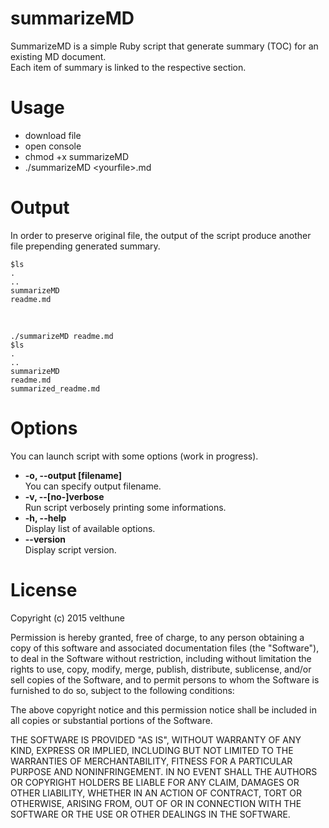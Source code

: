 # summarizeMD
SummarizeMD is a simple Ruby script that generate summary (TOC) for an existing MD document.  
Each item of summary is linked to the respective section.

# Usage
- download file
- open console
- chmod +x summarizeMD
- ./summarizeMD \<yourfile\>.md



# Output

In order to preserve original file, the output of the script produce another file prepending generated summary.

    $ls 
	.
	..
    summarizeMD
    readme.md 
    
<br>

	./summarizeMD readme.md
    $ls 
	.
	..
    summarizeMD
    readme.md
    summarized_readme.md
       
  
# Options

You can launch script with some options (work in progress).



- **-o, --output [filename]**  
You can specify output filename.  
- **-v, --[no-]verbose**  
Run script verbosely printing some informations.   
- **-h, --help**  
Display list of available options.   
- **--version**  
Display script version.  


# License

Copyright (c) 2015 velthune

Permission is hereby granted, free of charge, to any person obtaining a copy of this software and associated documentation files (the "Software"), to deal in the Software without restriction, including without limitation the rights to use, copy, modify, merge, publish, distribute, sublicense, and/or sell copies of the Software, and to permit persons to whom the Software is furnished to do so, subject to the following conditions:

The above copyright notice and this permission notice shall be included in all copies or substantial portions of the Software.

THE SOFTWARE IS PROVIDED "AS IS", WITHOUT WARRANTY OF ANY KIND, EXPRESS OR IMPLIED, INCLUDING BUT NOT LIMITED TO THE WARRANTIES OF MERCHANTABILITY, FITNESS FOR A PARTICULAR PURPOSE AND NONINFRINGEMENT. IN NO EVENT SHALL THE AUTHORS OR COPYRIGHT HOLDERS BE LIABLE FOR ANY CLAIM, DAMAGES OR OTHER LIABILITY, WHETHER IN AN ACTION OF CONTRACT, TORT OR OTHERWISE, ARISING FROM, OUT OF OR IN CONNECTION WITH THE SOFTWARE OR THE USE OR OTHER DEALINGS IN THE SOFTWARE.
